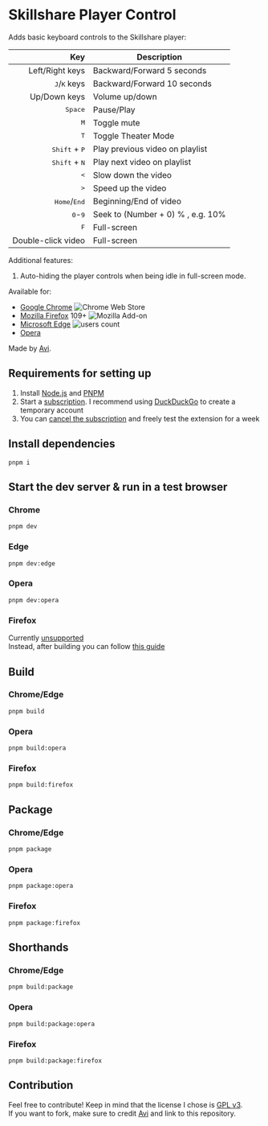 # Skillshare Player Control

Adds basic keyboard controls to the Skillshare player:

|                             Key | Description                       |
|--------------------------------:|-----------------------------------|
|                 Left/Right keys | Backward/Forward 5 seconds        |
|  <kbd>J</kbd>/<kbd>K</kbd> keys | Backward/Forward 10 seconds       |
|                    Up/Down keys | Volume up/down                    |
|                <kbd>Space</kbd> | Pause/Play                        |
|                    <kbd>M</kbd> | Toggle mute                       |
|                    <kbd>T</kbd> | Toggle Theater Mode               |
| <kbd>Shift</kbd> + <kbd>P</kbd> | Play previous video on playlist   |
| <kbd>Shift</kbd> + <kbd>N</kbd> | Play next video on playlist       |
|                    <kbd><</kbd> | Slow down the video               |
|                    <kbd>></kbd> | Speed up the video                |
|  <kbd>Home</kbd>/<kbd>End</kbd> | Beginning/End of video            |
|       <kbd>0</kbd>-<kbd>9</kbd> | Seek to (Number + 0) % , e.g. 10% |
|                    <kbd>F</kbd> | Full-screen                       |
|              Double-click video | Full-screen                       |

Additional features:

1. Auto-hiding the player controls when being idle in full-screen mode.

Available for:

- [Google Chrome](https://chrome.google.com/webstore/detail/agbhgcomfpcfboebbfmefbicfkpnlfeg) ![Chrome Web Store](https://img.shields.io/chrome-web-store/users/agbhgcomfpcfboebbfmefbicfkpnlfeg?color=white&label=users&style=flat-square)
- [Mozilla Firefox](https://addons.mozilla.org/addon/skillshare-player-control) 109+ ![Mozilla Add-on](https://img.shields.io/amo/users/skillshare-player-control?color=white&label=users&style=flat-square)
- [Microsoft Edge](https://microsoftedge.microsoft.com/addons/detail/ldgdglnmpaghmpoabbfadpnnaobhjffe) ![users count](https://img.shields.io/badge/dynamic/json?label=users&query=activeInstallCount&style=flat-square&color=white&url=https://microsoftedge.microsoft.com/addons/getproductdetailsbycrxid/ldgdglnmpaghmpoabbfadpnnaobhjffe)
- [Opera](https://addons.opera.com/en/extensions/details/skillshare-player-control)

Made by [Avi](https://avi12.com).

## Requirements for setting up

1. Install [Node.js](https://nodejs.org) and [PNPM](https://pnpm.io/installation)
2. Start a [subscription](https://www.skillshare.com/membership/checkout). I recommend using [DuckDuckGo](https://duckduckgo.com/email/settings/autofill) to create a temporary account
3. You can [cancel the subscription](https://www.paypal.com/myaccount/autopay) and freely test the extension for a week

## Install dependencies

```shell script
pnpm i
```

## Start the dev server & run in a test browser

### Chrome

```shell script
pnpm dev
```

### Edge

```shell
pnpm dev:edge
```

### Opera

```shell
pnpm dev:opera
```

### Firefox

Currently [unsupported](https://github.com/wxt-dev/wxt/issues/230#issuecomment-1806881653)  
Instead, after building you can follow [this guide](https://extensionworkshop.com/documentation/develop/temporary-installation-in-firefox)

## Build

### Chrome/Edge

```shell script
pnpm build
```

### Opera

```shell
pnpm build:opera
```

### Firefox

```shell
pnpm build:firefox
```

## Package

### Chrome/Edge

```shell
pnpm package
```

### Opera

```shell
pnpm package:opera
```

### Firefox

```shell
pnpm package:firefox
```

## Shorthands

### Chrome/Edge

```shell
pnpm build:package
```

### Opera

```shell
pnpm build:package:opera
```

### Firefox

```shell
pnpm build:package:firefox
```

## Contribution

Feel free to contribute! Keep in mind that the license I chose
is [GPL v3](https://github.com/avi12/youtube-auto-hd/blob/main/LICENSE).  
If you want to fork, make sure to credit [Avi](https://avi12.com) and link to this repository.

